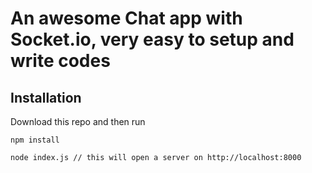 # An awesome Chat app with Socket.io, very easy to setup and write codes

## Installation

Download this repo and then run
```
npm install

node index.js // this will open a server on http://localhost:8000

